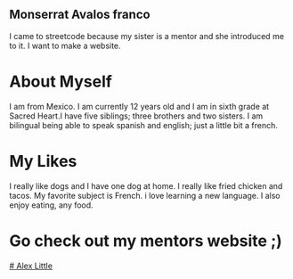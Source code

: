 ## Monserrat Avalos franco
I came to streetcode because my sister is a mentor and she introduced me to it.
I want to make a website.

# About Myself

I am from Mexico. I am currently 12 years old and I am in sixth grade at Sacred Heart.I have five siblings; three brothers and two sisters. I am bilingual being able to speak spanish and english; just a little bit a french.

# My Likes
I really like dogs and I have one dog at home. I really like fried chicken and tacos. My favorite subject is French. i love learning a new language. I also enjoy eating, any food.


# Go check out my mentors website ;)



[# Alex Little](http://www.tweet-rewind.appspot.com)

